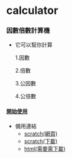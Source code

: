 # calculator
### 因數倍數計算機
- 它可以幫你計算

    1.因數

    2.倍數

    3.公因數

    4.公倍數

#### [開始使用](calculator1.html)

- 備用連結
    - [scratch(網頁)](https://scratch.mit.edu/projects/456510868/)
    - [scratch(下載)](https://github.com/WU-PIN-JUI/calculator/blob/main/%E5%85%AC%E5%9B%A0%E5%85%AC%E5%80%8D%E8%A8%88%E7%AE%97%E6%A9%9F.sb3)
    - [html(需要需下載)](https://github.com/WU-PIN-JUI/calculator/blob/main/%E5%9B%A0%E6%95%B8%E5%80%8D%E6%95%B8%E8%A8%88%E7%AE%97%E6%A9%9F.html)
